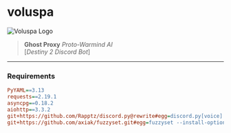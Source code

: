 # voluspa

![Voluspa Logo](https://github.com/RecursiveHook/voluspa-public/raw/master/images/voluspa_black_icon_100.png)

> **Ghost Proxy** _Proto-Warmind AI_  
> [_Destiny 2 Discord Bot_]

---

### Requirements
```ini
PyYAML==3.13
requests==2.19.1
asyncpg==0.18.2
aiohttp==3.3.2
git+https://github.com/Rapptz/discord.py@rewrite#egg=discord.py[voice]
git+https://github.com/axiak/fuzzyset.git#egg=fuzzyset --install-option="--pure-python"
```
